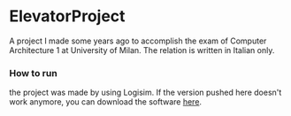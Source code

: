 # ElevatorProject
A project I made some years ago to accomplish the exam of Computer Architecture 1 at University of Milan.
The relation is written in Italian only.

### How to run
the project was made by using Logisim. If the version pushed here doesn't work anymore, you can download the software [here](https://sourceforge.net/projects/circuit/).
